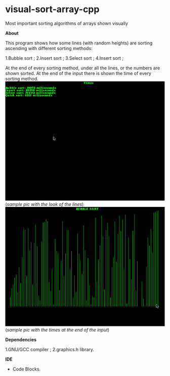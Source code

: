 # visual-sort-array-cpp

Most important sorting algorithms of arrays shown visually

**About**

This program shows how some lines (with random heights) are sorting
 ascending with different sorting methods:
 
1.Bubble sort ;
2.Insert sort ;
3.Select sort ;
4.Insert sort ;

At the end of every sorting method, under all the lines, or the numbers are shown sorted. At the end of the input there is shown the time of every sorting method.
![](https://github.com/LucasMare/visual-sort-array-cpp/blob/master/images/img1.png?raw=true)
(*sample pic with the look of the lines*)
![](https://github.com/LucasMare/visual-sort-array-cpp/blob/master/images/img2.png?raw=true)
(*sample pic with the times at the end of the input*)

**Dependencies**

1.GNU/GCC compiler ;
2.graphics.h library.

**IDE**

-  Code Blocks. 
